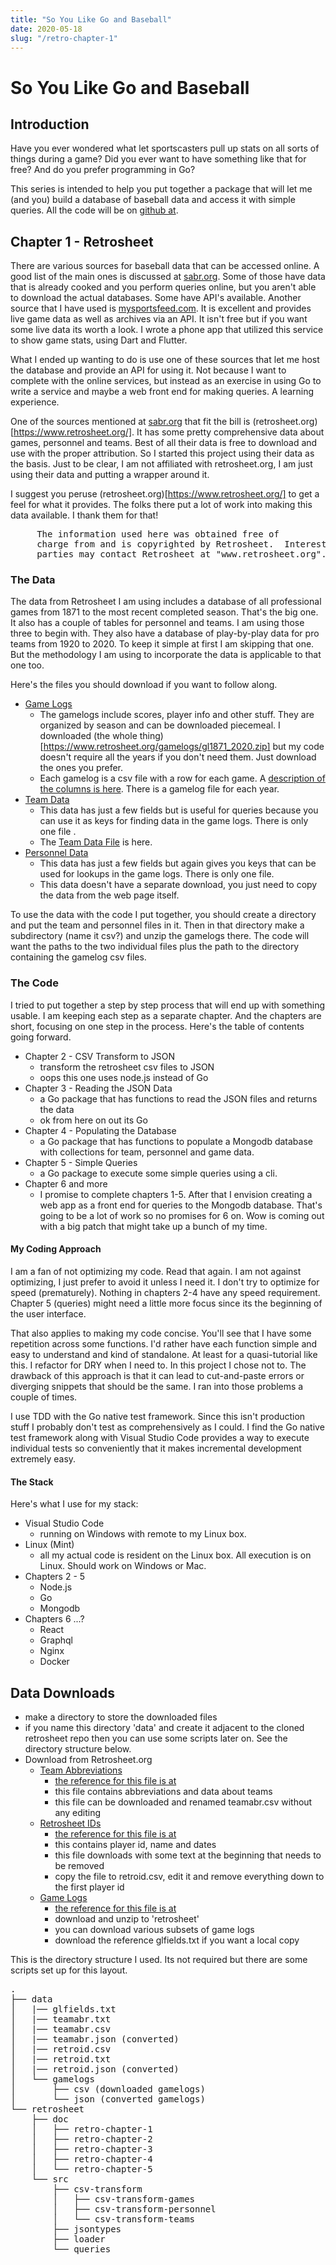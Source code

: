 ```yaml
---
title: "So You Like Go and Baseball"
date: 2020-05-18
slug: "/retro-chapter-1"
---
```


# So You Like Go and Baseball

## Introduction

Have you ever wondered what let sportscasters pull up stats
on all sorts of things during a game? Did you ever want
to have something like that for free? And do you prefer
programming in Go?

This series is intended to help you put together a package
that will let me (and you) build a database of baseball data and
access it with simple queries. All the code will be on [github at](https://github.com/dmh2000/retrosheet).

## Chapter 1 - Retrosheet

There are various sources for baseball data that can be accessed online. A good list of the main ones is discussed at [sabr.org](https://sabr.org/how-to/statistical-databases-and-websites). Some of those have data that is already cooked and you perform queries online, but you aren't able to download the actual databases.
Some have API's available. Another source that I have used is [mysportsfeed.com](https://mysportsfeeds.com). It is excellent and provides live game data as well as archives via an API. It isn't free but if you want some live data its worth a look. I wrote a phone app that utilized this service to show game stats, using Dart and Flutter.

What I ended up wanting to do is use one of these sources that let me host the database and provide an API for using it. Not because I want to complete with the online services, but instead as an exercise in using Go to write a service and maybe a web front end for making queries. A learning experience.

One of the sources mentioned at [sabr.org](https://sabr.org/how-to/statistical-databases-and-websites) that fit the bill is (retrosheet.org)[https://www.retrosheet.org/]. It has some pretty comprehensive data about games, personnel and teams. Best of all their data is free to download and use with the proper attribution. So I started this project using their data as the basis. Just to be clear, I am not affiliated with retrosheet.org, I am just using their data and putting a wrapper around it.

I suggest you peruse (retrosheet.org)[https://www.retrosheet.org/] to get a feel for what it provides. The folks there put a lot of work into making this data available. I thank them for that!

<pre>
     The information used here was obtained free of
     charge from and is copyrighted by Retrosheet.  Interested
     parties may contact Retrosheet at "www.retrosheet.org".
</pre>

### The Data

The data from Retrosheet I am using includes a database of all professional games from 1871 to the most recent completed season. That's the big one. It also has a couple of tables for personnel and teams. I am using those three to begin with. They also
have a database of play-by-play data for pro teams from 1920 to 2020. To keep it simple at first I am skipping that one. But the methodology I am using to incorporate the data is applicable to that one too.

Here's the files you should download if you want to follow along.

- [Game Logs](https://www.retrosheet.org/gamelogs/index.html)
  - The gamelogs include scores, player info and other stuff. They are organized by season and can be downloaded piecemeal. I downloaded (the whole thing)[https://www.retrosheet.org/gamelogs/gl1871_2020.zip] but my code doesn't require all the years if you don't need them. Just download the ones you prefer.
  - Each gamelog is a csv file with a row for each game. A [description of the columns is here](https://www.retrosheet.org/gamelogs/glfields.txt). There is a gamelog file for each year.
- [Team Data](https://www.retrosheet.org/TeamIDs.htm)
  - This data has just a few fields but is useful for queries because you can use it as keys for finding data in the game logs. There is only one file .
  - The [Team Data File](https://www.retrosheet.org/TEAMABR.TXT) is here.
- [Personnel Data](https://www.retrosheet.org/retroID.htm)
  - This data has just a few fields but again gives you keys that can be used for lookups in the game logs. There is only one file.
  - This data doesn't have a separate download, you just need to copy the data from the web page itself.

To use the data with the code I put together, you should create a directory and put the team and personnel files in it. Then in that directory make a subdirectory (name it csv?) and unzip the gamelogs there. The code will want the paths to the two individual files plus the path to the directory containing the gamelog csv files.

### The Code

I tried to put together a step by step process that will end up with something usable. I am keeping each step as a separate chapter. And the chapters are short, focusing on one step in the process. Here's the table of contents going forward.

- Chapter 2 - CSV Transform to JSON
  - transform the retrosheet csv files to JSON
  - oops this one uses node.js instead of Go
- Chapter 3 - Reading the JSON Data
  - a Go package that has functions to read the JSON files and returns the data
  - ok from here on out its Go
- Chapter 4 - Populating the Database
  - a Go package that has functions to populate a Mongodb database with collections for team, personnel and game data.
- Chapter 5 - Simple Queries
  - a Go package to execute some simple queries using a cli.
- Chapter 6 and more
  - I promise to complete chapters 1-5. After that I envision creating a web app as a front end for queries to the Mongodb database. That's going to be a lot of work so no promises for 6 on. Wow is coming out with a big patch that might take up a bunch of my time.

#### My Coding Approach

I am a fan of not optimizing my code. Read that again. I am not against optimizing, I just prefer to avoid it unless I need it. I don't try to optimize for speed (prematurely). Nothing in chapters 2-4 have any speed requirement. Chapter 5 (queries) might need a little more focus since its the beginning of the user interface.

That also applies to making my code concise. You'll see that I have some repetition across some functions. I'd rather have each function simple and easy to understand and kind of standalone. At least for a quasi-tutorial like this. I refactor for DRY when I need to. In this project I chose not to. The drawback of this approach is that it can lead to cut-and-paste errors or diverging snippets that should be the same. I ran into those problems a couple of times.

I use TDD with the Go native test framework. Since this isn't production stuff I probably don't test as comprehensively as I could. I find the Go native test framework along with Visual Studio Code provides a way to execute individual tests so conveniently that it makes incremental development extremely easy.

#### The Stack

Here's what I use for my stack:

- Visual Studio Code
  - running on Windows with remote to my Linux box.
- Linux (Mint)
  - all my actual code is resident on the Linux box. All execution is on Linux. Should work on Windows or Mac.
- Chapters 2 - 5
  - Node.js
  - Go
  - Mongodb
- Chapters 6 ...?
  - React
  - Graphql
  - Nginx
  - Docker

## Data Downloads

- make a directory to store the downloaded files
- if you name this directory 'data' and create it adjacent to the cloned retrosheet repo then you can use some scripts later on. See the directory structure below.
- Download from Retrosheet.org
  - [Team Abbreviations](https://www.retrosheet.org/TEAMABR.TXT)
    - [the reference for this file is at ](https://www.retrosheet.org/TeamIDs.htm)
    - this file contains abbreviations and data about teams
    - this file can be downloaded and renamed teamabr.csv without any editing
  - [Retrosheet IDs](https://www.retrosheet.org/retroID.htm)
    - [the reference for this file is at ](https://www.retrosheet.org/retroID.htm)
    - this contains player id, name and dates
    - this file downloads with some text at the beginning that needs to be removed
    - copy the file to retroid.csv, edit it and remove everything down to the first player id
  - [Game Logs](https://www.retrosheet.org/gamelogs/gl1871_2020.zip)
    - [the reference for this file is at](https://www.retrosheet.org/gamelogs/glfields.txt)
    - download and unzip to 'retrosheet'
    - you can download various subsets of game logs
    - download the reference glfields.txt if you want a local copy

This is the directory structure I used. Its not required but there are some scripts set up for this layout.

  <pre>
.
├── data
│   |── glfields.txt
│   |── teamabr.txt
│   |── teamabr.csv
│   |── teamabr.json (converted)
│   |── retroid.csv
│   |── retroid.txt
│   |── retroid.json (converted)
│   └── gamelogs
│       ├── csv (downloaded gamelogs)
│       └── json (converted gamelogs)
└── retrosheet
    ├── doc
    │   ├── retro-chapter-1
    │   ├── retro-chapter-2
    │   ├── retro-chapter-3
    │   ├── retro-chapter-4
    │   └── retro-chapter-5
    └── src
        ├── csv-transform
        │   ├── csv-transform-games
        │   ├── csv-transform-personnel
        │   └── csv-transform-teams
        ├── jsontypes
        ├── loader
        └── queries

  </pre>

